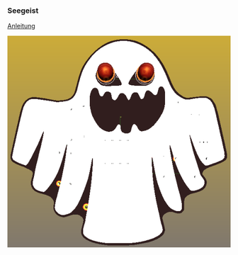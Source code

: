 ### Seegeist

[Anleitung]( )

![image](https://github.com/frankyhub/Loetkurs/blob/master/L7-Seegeist/Seegeist-Bild.png)

